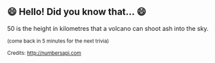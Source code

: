 ## :smile: Hello! Did you know that... :smile:
50 is the height in kilometres that a volcano can shoot ash into the sky.

<sup>(come back in 5 minutes for the next trivia)</sup>


<sup>Credits: http://numbersapi.com</sup>
